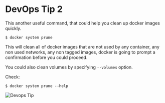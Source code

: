 # DevOps Tip 2

This another useful command, that could help you clean up docker images quickly.

`$ docker system prune`

This will clean all of  docker images that are not used by any container, any non used networks, any non tagged images, docker is going to prompt a confirmation before you could proceed. 

You could also clean volumes by specifying `--volumes` option.

Check:

`$ docker system prune --help`

![Devops Tip](./img/devops-tip-1.png)

